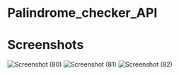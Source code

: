 # Palindrome_checker_API
# Screenshots
![Screenshot (80)](https://github.com/Abu-Zafar7/Palindrome_checker_API/assets/95761721/a5ed3b2c-dcc1-4c0f-8143-79cdda452c28)
![Screenshot (81)](https://github.com/Abu-Zafar7/Palindrome_checker_API/assets/95761721/1c698340-b5ad-4692-af0b-72a151acdee4)
![Screenshot (82)](https://github.com/Abu-Zafar7/Palindrome_checker_API/assets/95761721/49447668-ff7d-46a1-b15c-94c3448a6f6f)
